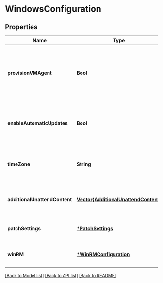 # WindowsConfiguration


## Properties
Name | Type | Description | Notes
------------ | ------------- | ------------- | -------------
**provisionVMAgent** | **Bool** | Indicates whether virtual machine agent should be provisioned on the virtual machine. &lt;br&gt;&lt;br&gt; When this property is not specified in the request body, default behavior is to set it to true.  This will ensure that VM Agent is installed on the VM so that extensions can be added to the VM later. | [optional] [default to nothing]
**enableAutomaticUpdates** | **Bool** | Indicates whether Automatic Updates is enabled for the Windows virtual machine. Default value is true. &lt;br&gt;&lt;br&gt; For virtual machine scale sets, this property can be updated and updates will take effect on OS reprovisioning. | [optional] [default to nothing]
**timeZone** | **String** | Specifies the time zone of the virtual machine. e.g. \&quot;Pacific Standard Time\&quot;. &lt;br&gt;&lt;br&gt; Possible values can be [TimeZoneInfo.Id](https://docs.microsoft.com/dotnet/api/system.timezoneinfo.id?#System_TimeZoneInfo_Id) value from time zones returned by [TimeZoneInfo.GetSystemTimeZones](https://docs.microsoft.com/dotnet/api/system.timezoneinfo.getsystemtimezones). | [optional] [default to nothing]
**additionalUnattendContent** | [**Vector{AdditionalUnattendContent}**](AdditionalUnattendContent.md) | Specifies additional base-64 encoded XML formatted information that can be included in the Unattend.xml file, which is used by Windows Setup. | [optional] [default to nothing]
**patchSettings** | [***PatchSettings**](PatchSettings.md) |  | [optional] [default to nothing]
**winRM** | [***WinRMConfiguration**](WinRMConfiguration.md) |  | [optional] [default to nothing]


[[Back to Model list]](../README.md#models) [[Back to API list]](../README.md#api-endpoints) [[Back to README]](../README.md)


